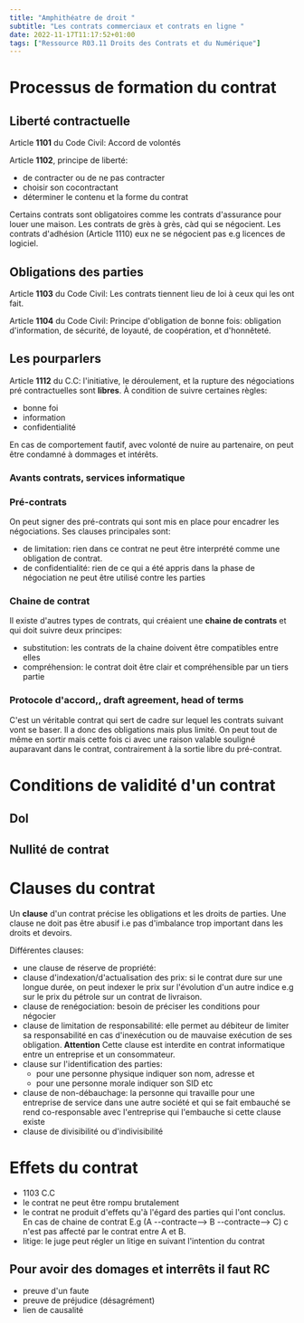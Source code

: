 ```yaml
---
title: "Amphithéatre de droit "
subtitle: "Les contrats commerciaux et contrats en ligne "
date: 2022-11-17T11:17:52+01:00
tags: ["Ressource R03.11 Droits des Contrats et du Numérique"]
---
```


# Processus de formation du contrat 

## Liberté contractuelle 

Article **1101** du Code Civil: Accord de volontés

Article **1102**, principe de liberté:

- de contracter ou de ne pas contracter 
- choisir son cocontractant
- déterminer le contenu et la forme du contrat

Certains contrats sont obligatoires comme les contrats d'assurance pour louer
une maison. Les contrats de grès à grès, càd qui se négocient. Les contrats
d'adhésion (Article 1110) eux ne se négocient pas e.g licences de logiciel.

## Obligations des parties 

Article **1103** du Code Civil: Les contrats tiennent lieu de loi à ceux qui les
ont fait.

Article **1104** du Code Civil: Principe d'obligation de bonne fois: obligation
d'information, de sécurité, de loyauté, de coopération, et d'honnêteté.

## Les pourparlers 

Article **1112** du C.C: l'initiative, le déroulement, et la rupture des
négociations pré contractuelles sont **libres**. À condition de suivre certaines
règles:

- bonne foi
- information
- confidentialité

En cas de comportement fautif, avec volonté de nuire au partenaire, on peut être
condamné à dommages et intérêts.

### Avants contrats, services informatique 

### Pré-contrats 

On peut signer des pré-contrats qui sont mis en place pour encadrer les
négociations. Ses clauses principales sont: 

- de limitation: rien dans ce contrat ne peut être interprété comme une
  obligation de contrat.
- de confidentialité: rien de ce qui a été appris dans la phase de négociation
  ne peut être utilisé contre les parties 

### Chaine de contrat 

Il existe d'autres types de contrats, qui créaient une **chaine de contrats** et
qui doit suivre deux principes:

- substitution: les contrats de la chaine doivent être compatibles entre elles 
- compréhension: le contrat doit être clair et compréhensible par un tiers partie
 
### Protocole d'accord,, draft agreement, head of terms 

C'est un véritable contrat qui sert de cadre sur lequel les contrats suivant
vont se baser. Il a donc des obligations mais plus limité. On peut tout de même
en sortir mais cette fois ci avec une raison valable souligné auparavant dans le
contrat, contrairement à la sortie libre du pré-contrat.

# Conditions de validité d'un contrat 

## Dol 

## Nullité de contrat 

# Clauses du contrat 

Un **clause** d'un contrat précise les obligations et les droits de parties.
Une clause ne doit pas être abusif i.e pas d'imbalance trop important dans les
droits et devoirs.

Différentes clauses:
- une clause de réserve de propriété: 
- clause d'indexation/d'actualisation des prix: si le contrat dure sur une
  longue durée, on peut indexer le prix sur l'évolution d'un autre indice e.g
  sur le prix du pétrole sur un contrat de livraison.
- clause de renégociation: besoin de préciser les conditions pour négocier
- clause de limitation de responsabilité: elle permet au débiteur de limiter sa
  responsabilité en cas d'inexécution ou de mauvaise exécution de ses
  obligation. **Attention** Cette clause est interdite en contrat informatique
  entre un entreprise et un consommateur.
- clause sur l'identification des parties:
	- pour une personne physique indiquer son nom, adresse et
	- pour une personne morale indiquer son SID etc
- clause de non-débauchage: la personne qui travaille pour une entreprise de
  service dans une autre société et qui se fait embauché se rend co-responsable
  avec l'entreprise qui l'embauche si cette clause existe
- clause de divisibilité ou d'indivisibilité

# Effets du contrat 

- 1103 C.C
- le contrat ne peut être rompu brutalement
- le contrat ne produit d'effets qu'à l'égard des parties qui l'ont conclus. En
  cas de chaine de contrat E.g (A --contracte--> B --contracte--> C) c n'est pas
  affecté par le contrat entre A et B.
- litige: le juge peut régler un litige en suivant l'intention du contrat

## Pour avoir des domages et interrêts il faut RC
- preuve d'un faute
- preuve de préjudice (désagrément)
- lien de causalité 

